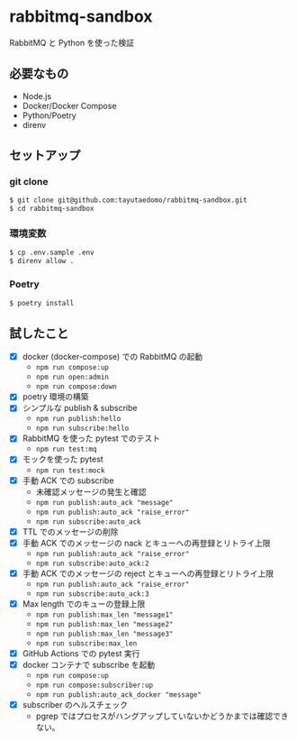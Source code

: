 # rabbitmq-sandbox
RabbitMQ と Python を使った検証

## 必要なもの
- Node.js
- Docker/Docker Compose
- Python/Poetry
- direnv

## セットアップ
### git clone
```bash
$ git clone git@github.com:tayutaedomo/rabbitmq-sandbox.git
$ cd rabbitmq-sandbox
```

### 環境変数
```bash
$ cp .env.sample .env
$ direnv allow .
```

### Poetry
```bash
$ poetry install
```

## 試したこと
- [x] docker (docker-compose) での RabbitMQ の起動
  - `npm run compose:up`
  - `npm run open:admin`
  - `npm run compose:down`
- [x] poetry 環境の構築
- [x] シンプルな publish & subscribe
  - `npm run publish:hello`
  - `npm run subscribe:hello`
- [x] RabbitMQ を使った pytest でのテスト
  - `npm run test:mq`
- [x] モックを使った pytest
  - `npm run test:mock`
- [x] 手動 ACK での subscribe
  - 未確認メッセージの発生と確認
  - `npm run publish:auto_ack "message"`
  - `npm run publish:auto_ack "raise_error"`
  - `npm run subscribe:auto_ack`
- [x] TTL でのメッセージの削除
- [x] 手動 ACK でのメッセージの nack とキューへの再登録とリトライ上限
  - `npm run publish:auto_ack "raise_error"`
  - `npm run subscribe:auto_ack:2`
- [x] 手動 ACK でのメッセージの reject とキューへの再登録とリトライ上限
  - `npm run publish:auto_ack "raise_error"`
  - `npm run subscribe:auto_ack:3`
- [x] Max length でのキューの登録上限
  - `npm run publish:max_len "message1"`
  - `npm run publish:max_len "message2"`
  - `npm run publish:max_len "message3"`
  - `npm run subscribe:max_len`
- [x] GitHub Actions での pytest 実行
- [x] docker コンテナで subscribe を起動
  - `npm run compose:up`
  - `npm run compose:subscriber:up`
  - `npm run publish:auto_ack_docker "message"`
- [x] subscriber のヘルスチェック
  - pgrep ではプロセスがハングアップしていないかどうかまでは確認できない。
